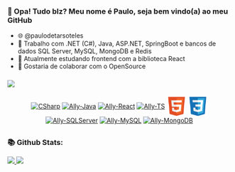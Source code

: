 <h3>👋 Opa! Tudo blz? Meu nome é Paulo, seja bem vindo(a) ao meu GitHub</h3>  

- 🌐 @paulodetarsoteles
- 👀 Trabalho com .NET (C#), Java, ASP.NET, SpringBoot e bancos de dados SQL Server, MySQL, MongoDB e Redis
- 🌱 Atualmente estudando frontend com a biblioteca React
- 💞️ Gostaria de colaborar com o OpenSource
 
<h3> <a href="https://www.linkedin.com/in/paulodetarsoteles/" target="_blank"><img src="https://img.shields.io/badge/-LinkedIn-%230077B5?style=for-the-badge&logo=linkedin&logoColor=white" target="_blank"></a></h3>
<div align="center" style="display: inline_block">
 <a title="C#" href=#><img align="center" alt=CSharp height="47" width="46" src="https://uxwing.com/wp-content/themes/uxwing/download/brands-and-social-media/c-sharp-programming-language-icon.svg" /></a>
 <a title="Java" href=#><img align="center" alt="Ally-Java" height="46" width="46" src="https://cdn.iconscout.com/icon/free/png-512/free-java-22-225997.png" /></a>
 <a title="React" href=#><img align="center" alt="Ally-React" height="40" width="45" src="https://upload.wikimedia.org/wikipedia/commons/thumb/a/a7/React-icon.svg/2300px-React-icon.svg.png"></a>
 <a title="TypeScript" href=#><img align="center" alt="Ally-TS" height="44" width="44" src="https://upload.wikimedia.org/wikipedia/commons/archive/4/4c/20221110153200%21Typescript_logo_2020.svg"></a>
 <a title="HTML5" href=#><img align="center" alt="Ally-HTML" height="44" width="44" src="https://raw.githubusercontent.com/devicons/devicon/master/icons/html5/html5-original.svg"></a>
 <a title="CSS3" href=#><img align="center" alt="Ally-CSS"height="44" width="44" src="https://raw.githubusercontent.com/devicons/devicon/master/icons/css3/css3-original.svg"></a>
 <a title="SQL Server" href=#><img align="center" alt="Ally-SQLServer" height="46" width="46" src="https://www.geekandjob.com/uploads/wiki/43b8c92d2a8fcd2a95ae6bf30c18494dae92467a.png"></a>
 <a title="MySQL" href=#><img align="center" alt="Ally-MySQL" height="46" width="46" src="https://cdn.jsdelivr.net/gh/devicons/devicon/icons/mysql/mysql-original.svg"></a>
 <a title="MongoDB" href=#><img align="center" alt="Ally-MongoDB" height="44" width="44" src="https://www.svgrepo.com/show/331488/mongodb.svg"></a>
</div>
 
##
 
<h3> 📚 Github Stats: <br></h3>
<div>
  <a href="[https://github.com/paulodetarsoteles](https://github.com/paulodetarsoteles)"> 
  <img height="170em" src="https://github-readme-stats.vercel.app/api?username=paulodetarsoteles&show_icons=true&theme=tokyonight&include_all_commits=true&count_private=true"/>
  <img height="150em" src="https://github-readme-stats.vercel.app/api/top-langs/?username=paulodetarsoteles&layout=compact&langs_count=16&theme=tokyonight"/>
</div>
<br>
